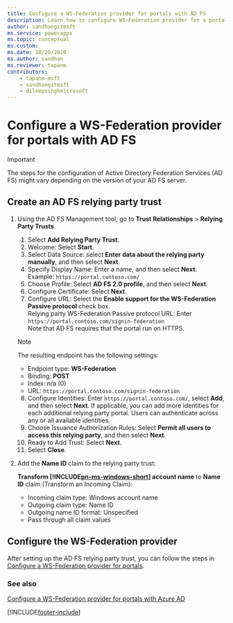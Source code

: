 ```yaml
---
title: Configure a WS-Federation provider for portals with AD FS
description: Learn how to configure WS-Federation provider for a portal with AD FS.
author: sandhangitmsft
ms.service: powerapps
ms.topic: conceptual
ms.custom: 
ms.date: 10/20/2020
ms.author: sandhan
ms.reviewer: tapanm
contributors:
    - tapanm-msft
    - sandhangitmsft
    - dileepsinghmicrosoft
---
```


# Configure a WS-Federation provider for portals with AD FS

> [!IMPORTANT]
> The steps for the configuration of Active Directory Federation Services (AD FS) might vary depending on the version of your AD FS server.

## Create an AD FS relying party trust

1. Using the AD FS Management tool, go to **Trust Relationships** > **Relying Party Trusts**.

    1.  Select **Add Relying Party Trust**.
    2.  Welcome: Select **Start**.
    3.  Select Data Source: select **Enter data about the relying party manually**, and then select **Next**.
    4.  Specify Display Name: Enter a name, and then select **Next**.
        <br> Example: `https://portal.contoso.com/`
    5.  Choose Profile: Select **AD FS 2.0 profile**, and then select **Next**.
    6.  Configure Certificate: Select **Next**.
    7.  Configure URL: Select the **Enable support for the WS-Federation Passive protocol** check box.<br>
    Relying party WS-Federation Passive protocol URL: Enter `https://portal.contoso.com/signin-federation`<br> Note that AD FS requires that the portal run on HTTPS.
    
    > [!NOTE]
    > The resulting endpoint has the following settings:
    > - Endpoint type: **WS-Federation**
    > - Binding: **POST**
    > - Index: n/a (0)
    > - URL: `https://portal.contoso.com/signin-federation`
    
    8.  Configure Identities: Enter `https://portal.contoso.com/`, select **Add**, and then select **Next**.
        If applicable, you can add more identities for each additional relying party portal. Users can authenticate across any or all available identities.
    9.  Choose Issuance Authorization Rules: Select **Permit all users to access this relying party**, and then select **Next**.
    10.  Ready to Add Trust: Select **Next**.
    11.  Select **Close**.

2. Add the **Name ID** claim to the relying party trust:

    **Transform [!INCLUDE[pn-ms-windows-short](../../../includes/pn-ms-windows-short.md)] account name** to **Name ID** claim (Transform an Incoming Claim):
    - Incoming claim type: Windows account name
    - Outgoing claim type: Name ID
    - Outgoing name ID format: Unspecified
    - Pass through all claim values

## Configure the WS-Federation provider

After setting up the AD FS relying party trust, you can follow the steps in [Configure a WS-Federation provider for portals](configure-ws-federation-provider.md).

### See also

[Configure a WS-Federation provider for portals with Azure AD](configure-ws-federation-settings-azure-ad.md)  


[!INCLUDE[footer-include](../../../includes/footer-banner.md)]